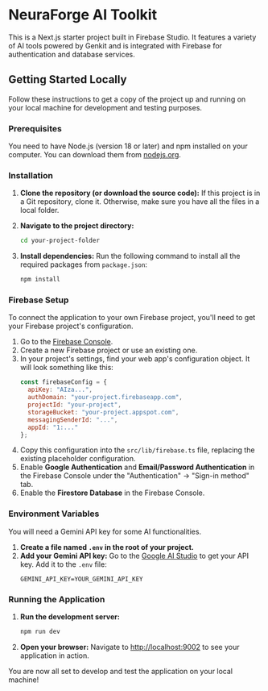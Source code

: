 # NeuraForge AI Toolkit

This is a Next.js starter project built in Firebase Studio. It features a variety of AI tools powered by Genkit and is integrated with Firebase for authentication and database services.

## Getting Started Locally

Follow these instructions to get a copy of the project up and running on your local machine for development and testing purposes.

### Prerequisites

You need to have Node.js (version 18 or later) and npm installed on your computer. You can download them from [nodejs.org](https://nodejs.org/).

### Installation

1.  **Clone the repository (or download the source code):**
    If this project is in a Git repository, clone it. Otherwise, make sure you have all the files in a local folder.

2.  **Navigate to the project directory:**
    ```bash
    cd your-project-folder
    ```

3.  **Install dependencies:**
    Run the following command to install all the required packages from `package.json`:
    ```bash
    npm install
    ```

### Firebase Setup

To connect the application to your own Firebase project, you'll need to get your Firebase project's configuration.

1.  Go to the [Firebase Console](https://console.firebase.google.com/).
2.  Create a new Firebase project or use an existing one.
3.  In your project's settings, find your web app's configuration object. It will look something like this:
    ```javascript
    const firebaseConfig = {
      apiKey: "AIza...",
      authDomain: "your-project.firebaseapp.com",
      projectId: "your-project",
      storageBucket: "your-project.appspot.com",
      messagingSenderId: "...",
      appId: "1:..."
    };
    ```
4.  Copy this configuration into the `src/lib/firebase.ts` file, replacing the existing placeholder configuration.
5.  Enable **Google Authentication** and **Email/Password Authentication** in the Firebase Console under the "Authentication" -> "Sign-in method" tab.
6.  Enable the **Firestore Database** in the Firebase Console.

### Environment Variables

You will need a Gemini API key for some AI functionalities.

1.  **Create a file named `.env` in the root of your project.**
2.  **Add your Gemini API key:**
    Go to the [Google AI Studio](https://aistudio.google.com/app/apikey) to get your API key. Add it to the `.env` file:
    ```
    GEMINI_API_KEY=YOUR_GEMINI_API_KEY
    ```
    
### Running the Application

1.  **Run the development server:**
    ```bash
    npm run dev
    ```

2.  **Open your browser:**
    Navigate to [http://localhost:9002](http://localhost:9002) to see your application in action.

You are now all set to develop and test the application on your local machine!
